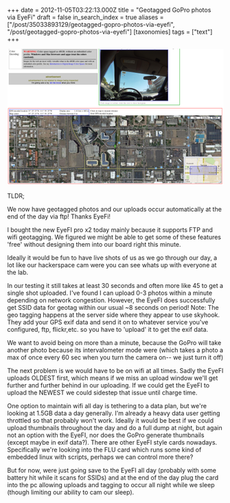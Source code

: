 +++
date = 2012-11-05T03:22:13.000Z
title = "Geotagged GoPro photos via EyeFi"
draft = false
in_search_index = true
aliases = ["/post/35033893129/geotagged-gopro-photos-via-eyefi", "/post/geotagged-gopro-photos-via-eyefi"]
[taxonomies]
tags = ["text"]
+++

![image](/images/tumblr_inline_p1w45xDCbd1rp3p4d_540.png)

TLDR; 

We now have geotagged photos and our uploads occur automatically at the end of the day via ftp! Thanks EyeFi!

<!-- more -->

I bought the new EyeFI pro x2 today mainly because it supports FTP and wifi geotagging. We figured we might be able to get some of these features 'free' without designing them into our board right this minute.  


Ideally it would be fun to have live shots of us as we go through our day, a lot like our hackerspace cam were you can see whats up with everyone at the lab.

In our testing it still takes at least 30 seconds and often more like 45 to get a single shot uploaded. I've found I can upload 0-3 photos within a minute depending on network congestion. However, the EyeFI does successfully get SSID data for geotag within our usual ~8 seconds on period! Note: The geo tagging happens at the server side where they appear to use skyhook. They add your GPS exif data and send it on to whatever service you've configured, ftp, flickr,etc. so you have to 'upload' it to get the exif data.

We want to avoid being on more than a minute, because the GoPro will take another photo because its intervalometer mode were (which takes a photo a max of once every 60 sec when you turn the camera on-- we just turn it off) 

The next problem is we would have to be on wifi at all times. Sadly the EyeFI uploads OLDEST first, which means if we miss an upload window we'll get further and further behind in our uploading. If we could get the EyeFI to upload the NEWEST we could sidestep that issue until charge time.

One option to maintain wifi all day is tethering to a data plan, but we're looking at 1.5GB data a day generally. I'm already a heavy data user getting throttled so that probably won't work. Ideally it would be best if we could upload thumbnails throughout the day and do a full dump at night, but again not an option with the EyeFI, nor does the GoPro generate thumbnails (except maybe in exif data?). There are other EyeFI style cards nowadays. Specifically we're looking into the FLU card which runs some kind of embedded linux with scripts, perhaps we can control more there? 

But for now, were just going save to the EyeFI all day (probably with some battery hit while it scans for SSIDs) and at the end of the day plug the card into the pc allowing uploads and tagging to occur all night while we sleep (though limiting our ability to cam our sleep).

